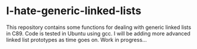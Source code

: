 # I-hate-generic-linked-lists
This repository contains some functions for dealing with generic linked lists in C89. Code is tested in Ubuntu using gcc. I will be adding more advanced linked list prototypes as time goes on. Work in progress...
